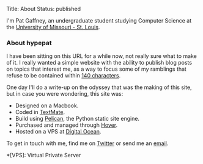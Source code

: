 Title: About
Status: published

I'm Pat Gaffney, an undergraduate student studying Computer Science at the [University of Missouri - St. Louis][UMSL].


### About hypepat

I have been sitting on this URL for a while now, not really sure what to make of it.  I really wanted a simple website with the ability to publish blog posts on topics that interest me, as a way to focus some of my ramblings that refuse to be contained within [140 characters][twitter].

One day I'll do a write-up on the odyssey that was the making of this site, but in case you were wondering, this site was:

- Designed on a Macbook.
- Coded in [TextMate][mate].
- Build using [Pelican][pelly], the Python static site engine.
- Purchased and managed through [Hover][hover].
- Hosted on a VPS at [Digital Ocean][digitalocean].

To get in touch with me, find me on [Twitter][twitter] or send me an [email][email_subj].

*[VPS]: Virtual Private Server

[UMSL]: http://umsl.edu
[twitter]: https://twitter.com/patrickrgaffney
[mate]: https://macromates.com
[pelly]: http://blog.getpelican.com/
[hover]: https://hover.com/9ruS0o2u
[digitalocean]: https://www.digitalocean.com/?refcode=51e4a0710dcc
[email_subj]: mailto:pat@hypepat.com
